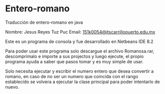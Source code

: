 # Entero-romano
Traducción de entero-romano en java

Nombre: Jesus Reyes Tuz Puc 
Email: 151k0054@itscarrillopuerto.edu.mx

Este es un programa de consola y fue desarrollado en Netbeans IDE 8.2

Para poder usar este programa solo descargue el archivo Romanosa.rar, descomprimalo e importe a sus projectos y luego ejecute, 
el propio programa ayuda a saber que pasos tomar y es muy simple de usar.

Solo necesita ejecutar y escribir el numero entero que desea convertir a romano, en caso de no ser un numero que coincida con
el rango establecido se volvera a ejecutar la clase principal para poder intentarlo de nuevo.
